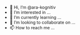 - 👋 Hi, I’m @ara-kognitiv
- 👀 I’m interested in ...
- 🌱 I’m currently learning ...
- 💞️ I’m looking to collaborate on ...
- 📫 How to reach me ...

<!---
ara-kognitiv/ara-kognitiv is a ✨ special ✨ repository because its `README.md` (this file) appears on your GitHub profile.
You can click the Preview link to take a look at your changes.
--->

